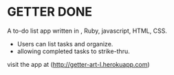 # GETTER DONE

A to-do list app written in , Ruby, javascript, HTML, CSS. 
* Users can list tasks and organize.
* allowing completed tasks to strike-thru.

visit the app at (http://getter-art-l.herokuapp.com)

